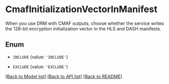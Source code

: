 # CmafInitializationVectorInManifest

When you use DRM with CMAF outputs, choose whether the service writes the 128-bit encryption initialization vector in the HLS and DASH manifests.

## Enum

* `INCLUDE` (value: `'INCLUDE'`)

* `EXCLUDE` (value: `'EXCLUDE'`)

[[Back to Model list]](../README.md#documentation-for-models) [[Back to API list]](../README.md#documentation-for-api-endpoints) [[Back to README]](../README.md)


